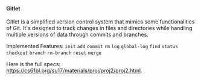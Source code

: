 #### Gitlet

Gitlet is a simplified version control system that mimics some functionalities of Git. 
It's designed to track changes in files and directories while handling multiple versions of data through commits and branches.

Implemented Features:
`init` 
`add` 
`commit`
`rm`
`log` 
`global-log`
`find` 
`status` 
`checkout` 
`branch` 
`rm-branch` 
`reset` 
`merge`




Here is the full specs: https://cs61bl.org/su17/materials/proj/proj2/proj2.html.
